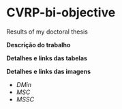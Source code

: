 # CVRP-bi-objective
Results of my doctoral thesis

**Descrição do trabalho**

**Detalhes e links das tabelas**

**Detalhes e links das imagens**

- *DMin*
- *MSC*
- *MSSC*
